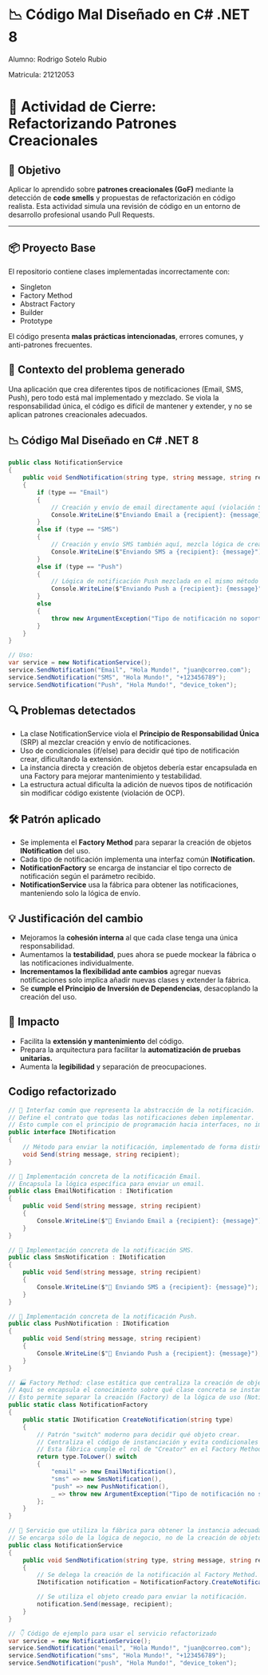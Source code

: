 # 📉 Código Mal Diseñado en C# .NET 8
Alumno: Rodrigo Sotelo Rubio

Matricula: 21212053


# 🧪 Actividad de Cierre: Refactorizando Patrones Creacionales

## 🎯 Objetivo

Aplicar lo aprendido sobre **patrones creacionales (GoF)** mediante la detección de **code smells** y propuestas de refactorización en código realista. Esta actividad simula una revisión de código en un entorno de desarrollo profesional usando Pull Requests.

---

## 📦 Proyecto Base

El repositorio contiene clases implementadas incorrectamente con:
- Singleton
- Factory Method
- Abstract Factory
- Builder
- Prototype

El código presenta **malas prácticas intencionadas**, errores comunes, y anti-patrones frecuentes.

## 🛑 Contexto del problema generado
Una aplicación que crea diferentes tipos de notificaciones (Email, SMS, Push), pero todo está mal implementado y mezclado. Se viola la responsabilidad única, el código es difícil de mantener y extender, y no se aplican patrones creacionales adecuados.

## 📉 Código Mal Diseñado en C# .NET 8 
```csharp
public class NotificationService
{
    public void SendNotification(string type, string message, string recipient)
    {
        if (type == "Email")
        {
            // Creación y envío de email directamente aquí (violación SRP)
            Console.WriteLine($"Enviando Email a {recipient}: {message}");
        }
        else if (type == "SMS")
        {
            // Creación y envío SMS también aquí, mezcla lógica de creación y uso
            Console.WriteLine($"Enviando SMS a {recipient}: {message}");
        }
        else if (type == "Push")
        {
            // Lógica de notificación Push mezclada en el mismo método
            Console.WriteLine($"Enviando Push a {recipient}: {message}");
        }
        else
        {
            throw new ArgumentException("Tipo de notificación no soportado");
        }
    }
}

// Uso:
var service = new NotificationService();
service.SendNotification("Email", "Hola Mundo!", "juan@correo.com");
service.SendNotification("SMS", "Hola Mundo!", "+123456789");
service.SendNotification("Push", "Hola Mundo!", "device_token");
```
## 🔍 Problemas detectados
- La clase NotificationService viola el **Principio de Responsabilidad Única** (SRP) al mezclar creación y envío de notificaciones.
- Uso de condicionales (if/else) para decidir qué tipo de notificación crear, dificultando la extensión.
- La instancia directa y creación de objetos debería estar encapsulada en una Factory para mejorar mantenimiento y testabilidad.
- La estructura actual dificulta la adición de nuevos tipos de notificación sin modificar código existente (violación de OCP).

## 🛠 Patrón aplicado

- Se implementa el **Factory Method** para separar la creación de objetos **INotification** del uso.
- Cada tipo de notificación implementa una interfaz común **INotification.**
- **NotificationFactory** se encarga de instanciar el tipo correcto de notificación según el parámetro recibido.
- **NotificationService** usa la fábrica para obtener las notificaciones, manteniendo solo la lógica de envío.

## 💡 Justificación del cambio
- Mejoramos la **cohesión interna** al que cada clase tenga una única responsabilidad.
- Aumentamos la **testabilidad**, pues ahora se puede mockear la fábrica o las notificaciones individualmente.
- **Incrementamos la flexibilidad ante cambios** agregar nuevas notificaciones solo implica añadir nuevas clases y extender la fábrica.
- Se **cumple el Principio de Inversión de Dependencias**, desacoplando la creación del uso.

## 🔄 Impacto

- Facilita la **extensión y mantenimiento** del código.
- Prepara la arquitectura para facilitar la **automatización de pruebas unitarias.**
- Aumenta la **legibilidad** y separación de preocupaciones.

## Codigo refactorizado
```csharp
// 🚩 Interfaz común que representa la abstracción de la notificación.
// Define el contrato que todas las notificaciones deben implementar.
// Esto cumple con el principio de programación hacia interfaces, no implementaciones.
public interface INotification
{
    // Método para enviar la notificación, implementado de forma distinta por cada tipo.
    void Send(string message, string recipient);
}

// 📨 Implementación concreta de la notificación Email.
// Encapsula la lógica específica para enviar un email.
public class EmailNotification : INotification
{
    public void Send(string message, string recipient)
    {
        Console.WriteLine($"📧 Enviando Email a {recipient}: {message}");
    }
}

// 📱 Implementación concreta de la notificación SMS.
public class SmsNotification : INotification
{
    public void Send(string message, string recipient)
    {
        Console.WriteLine($"📱 Enviando SMS a {recipient}: {message}");
    }
}

// 🔔 Implementación concreta de la notificación Push.
public class PushNotification : INotification
{
    public void Send(string message, string recipient)
    {
        Console.WriteLine($"🔔 Enviando Push a {recipient}: {message}");
    }
}

// 🏭 Factory Method: clase estática que centraliza la creación de objetos INotification.
// Aquí se encapsula el conocimiento sobre qué clase concreta se instancia según el parámetro "type".
// Esto permite separar la creación (Factory) de la lógica de uso (NotificationService).
public static class NotificationFactory
{
    public static INotification CreateNotification(string type)
    {
        // Patrón "switch" moderno para decidir qué objeto crear.
        // Centraliza el código de instanciación y evita condicionales dispersos.
        // Esta fábrica cumple el rol de "Creator" en el Factory Method.
        return type.ToLower() switch
        {
            "email" => new EmailNotification(),
            "sms" => new SmsNotification(),
            "push" => new PushNotification(),
            _ => throw new ArgumentException("Tipo de notificación no soportado")
        };
    }
}

// 🎯 Servicio que utiliza la fábrica para obtener la instancia adecuada de notificación y enviar el mensaje.
// Se encarga sólo de la lógica de negocio, no de la creación de objetos (separa responsabilidades, SRP).
public class NotificationService
{
    public void SendNotification(string type, string message, string recipient)
    {
        // Se delega la creación de la notificación al Factory Method.
        INotification notification = NotificationFactory.CreateNotification(type);

        // Se utiliza el objeto creado para enviar la notificación.
        notification.Send(message, recipient);
    }
}

// 👇 Código de ejemplo para usar el servicio refactorizado
var service = new NotificationService();
service.SendNotification("email", "Hola Mundo!", "juan@correo.com");
service.SendNotification("sms", "Hola Mundo!", "+123456789");
service.SendNotification("push", "Hola Mundo!", "device_token");

```
